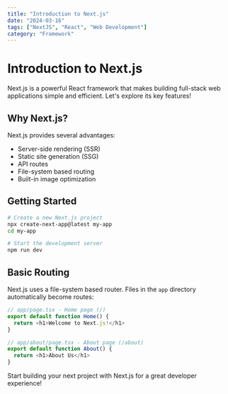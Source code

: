 ```yaml
---
title: "Introduction to Next.js"
date: "2024-03-16"
tags: ["NextJS", "React", "Web Development"]
category: "Framework"
---
```


# Introduction to Next.js

Next.js is a powerful React framework that makes building full-stack web applications simple and efficient. Let's explore its key features!

## Why Next.js?

Next.js provides several advantages:

- Server-side rendering (SSR)
- Static site generation (SSG)
- API routes
- File-system based routing
- Built-in image optimization

## Getting Started

```bash
# Create a new Next.js project
npx create-next-app@latest my-app
cd my-app

# Start the development server
npm run dev
```

## Basic Routing

Next.js uses a file-system based router. Files in the `app` directory automatically become routes:

```typescript
// app/page.tsx - Home page (/)
export default function Home() {
  return <h1>Welcome to Next.js!</h1>
}

// app/about/page.tsx - About page (/about)
export default function About() {
  return <h1>About Us</h1>
}
```

Start building your next project with Next.js for a great developer experience!